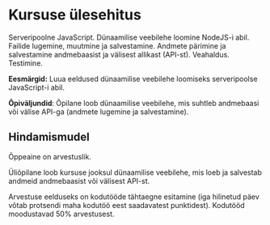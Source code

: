 # Kursuse ülesehitus

Serveripoolne JavaScript. Dünaamilise veebilehe loomine NodeJS-i abil. Failide lugemine, muutmine ja salvestamine. Andmete pärimine ja salvestamine andmebaasist ja välisest allikast (API-st). Veahaldus. Testimine.

**Eesmärgid:** Luua eeldused dünaamilise veebilehe loomiseks serveripoolse JavaScript-i abil.

**Õpiväljundid**: Õpilane loob dünaamilise veebilehe, mis suhtleb andmebaasi või välise API-ga (andmete lugemine ja salvestamine).


## Hindamismudel

Õppeaine on arvestuslik.

Üliõpilane loob kursuse jooksul dünaamilise veebilehe, mis loeb ja salvestab andmeid andmebaasist või välisest API-st.

Arvestuse eelduseks on kodutööde tähtaegne esitamine (iga hilinetud päev võtab protsendi maha kodutöö eest saadavatest punktidest).
Kodutööd moodustavad 50% arvestusest.

